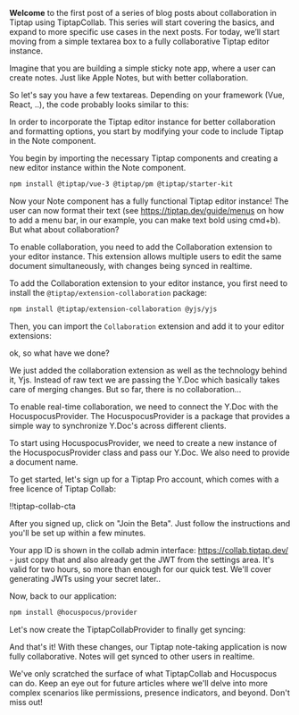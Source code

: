 **Welcome** to the first post of a series of blog posts about collaboration in Tiptap using TiptapCollab. This series will start covering the basics, and expand to more specific use cases in the next posts. For today, we’ll start moving from a simple textarea box to a fully collaborative Tiptap editor instance.

Imagine that you are building a simple sticky note app, where a user can create notes. Just like Apple Notes, but with better collaboration.

So let's say you have a few textareas. Depending on your framework (Vue, React, ..), the code probably looks similar to this:

<tiptap-demo name="Posts/1-1-textarea"></tiptap-demo>

In order to incorporate the Tiptap editor instance for better collaboration and formatting options, you start by modifying your code to include Tiptap in the Note component.

You begin by importing the necessary Tiptap components and creating a new editor instance within the Note component.

```bash
npm install @tiptap/vue-3 @tiptap/pm @tiptap/starter-kit
```

<tiptap-demo name="Posts/1-2-tiptap"></tiptap-demo>

Now your Note component has a fully functional Tiptap editor instance! The user can now format their text (see https://tiptap.dev/guide/menus on how to add a menu bar, in our example, you can make text bold using cmd+b). But what about collaboration?

To enable collaboration, you need to add the Collaboration extension to your editor instance. This extension allows multiple users to edit the same document simultaneously, with changes being synced in realtime.


To add the Collaboration extension to your editor instance, you first need to install the `@tiptap/extension-collaboration` package:

```bash
npm install @tiptap/extension-collaboration @yjs/yjs
```

Then, you can import the `Collaboration` extension and add it to your editor extensions:

<tiptap-demo name="Posts/1-3-yjs"></tiptap-demo>

ok, so what have we done?

We just added the collaboration extension as well as the technology behind it, Yjs. Instead of raw text we are passing the Y.Doc which basically takes care of merging changes. But so far, there is no collaboration...

To enable real-time collaboration, we need to connect the Y.Doc with the HocuspocusProvider. The HocuspocusProvider is a package that provides a simple way to synchronize Y.Doc's across different clients.

To start using HocuspocusProvider, we need to create a new instance of the HocuspocusProvider class and pass our Y.Doc. We also need to provide a document name.

To get started, let's sign up for a Tiptap Pro account, which comes with a free licence of Tiptap Collab:

!!tiptap-collab-cta

After you signed up, click on "Join the Beta". Just follow the instructions and you'll be set up within a few minutes.

Your app ID is shown in the collab admin interface: https://collab.tiptap.dev/ - just copy that and also already get the JWT from the settings area. It's valid for two hours, so more than enough for our quick test. We'll cover generating JWTs using your secret later..


Now, back to our application:

```bash
npm install @hocuspocus/provider
```

Let's now create the TiptapCollabProvider to finally get syncing:

<tiptap-demo name="Posts/1-4-collab"></tiptap-demo>

And that's it! With these changes, our Tiptap note-taking application is now fully collaborative. Notes will get synced to other users in realtime.


We've only scratched the surface of what TiptapCollab and Hocuspocus can do. Keep an eye out for future articles where we'll delve into more complex scenarios like permissions, presence indicators, and beyond. Don't miss out!
